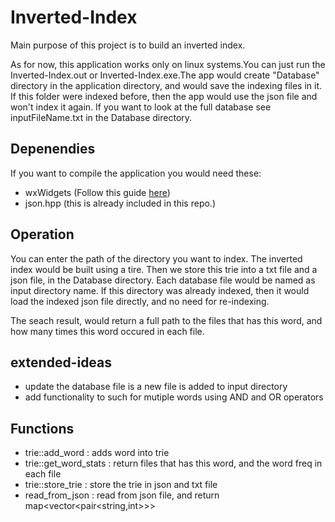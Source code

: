 # Inverted-Index
Main purpose of this project is to build an inverted index.

As for now, this application works only on linux systems.You can just run the Inverted-Index.out or Inverted-Index.exe.The app would create "Database" directory in the application directory, and would save the indexing files in it.
If this folder were indexed before, then the app would use the json file and won't index it again.
If you want to look at the full database see inputFileName.txt in the Database directory.

Depenendies
-----------
If you want to compile the application you would need these: 

* wxWidgets (Follow this guide [here](https://wiki.wxwidgets.org/Installing_and_configuring_under_Ubuntu))
* json.hpp (this is already included in this repo.)

Operation
-------
You can enter the path of the directory you want to index. The inverted index would be built using a tire.
Then we store this trie into a txt file and a json file, in the Database directory. Each database file would be named as input directory name.
If this directory was already indexed, then it would load the indexed json file directly, and no need for re-indexing.

The seach result, would return a full path to the files that has this word, and how many times this word occured in each file.

extended-ideas
-------
* update the database file is a new file is added to input directory
* add functionality to such for mutiple words using AND and OR operators

Functions
---------
* trie::add_word : adds word into trie
* trie::get_word_stats : return files that has this word, and the word freq in each file
* trie::store_trie : store the trie in json and txt file
* read_from_json : read from json file, and return map<vector<pair<string,int>>>
